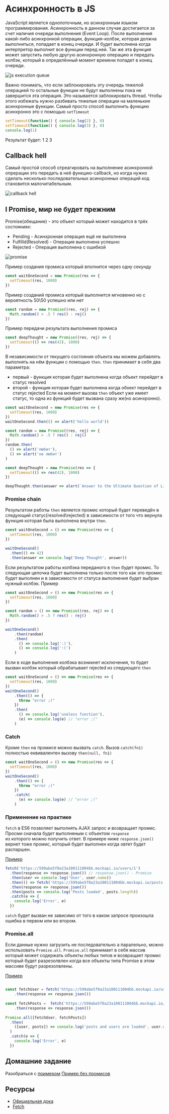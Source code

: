 # Асинхронность в JS
JavaScript является однопоточным, но асинхронным языком программирования. 
Асинхронность в данном случае достигается за счет наличия очереди выполнения (Event Loop). 
После выполнения какой-либо асинхронной операции, функция-колбэк, которая должна выполниться, попадает в конец очереди. 
И будет выполнена когда интерпретор выполнит все функции перед ней. 
Так же эта функция может запустить любую другую асинхронную операцию и передать колбэк, который в определённый момент времени попадет в конец очереди.

![js execution queue](./js-execution-queue.jpg)

Важно понимать, что если заблокировать эту очередь тяжелой операцией то остальные функции не будут выполнены пока не завершится эта операция.
Это называется заблокировать thread. Чтобы этого избежать нужно разбивать тяжелые операции на маленькие асинхронные функции.
Самый просто способ выполнить функцию асинхронно это с помощью `setTimeout`

```js
setTimeout(function() { console.log(2) }, 0)
setTimeout(function() { console.log(3) }, 0)
console.log(1)
```
Результат будет: 1 2 3

## Callback hell
Самый простой способ отреагировать на выполнение асинхронной опрерации это передать в неё функцию-callback, 
но когда нужно сделать несколько последовательных асинхронных операций код становится малочитабельным.

![callback hell](https://www.twilio.com/blog/wp-content/uploads/2017/03/Screen-Shot-2017-03-06-at-5.11.06-PM.png)


## I Promise, мир не будет прежним
Promise(обещание) - это объект который может находится в трёх состояниях:
* Pending - Асинхронная операция ещё не выполнена
* Fulfilld(Resolved) - Операция выполнена успешно
* Rejected - Операция выполнена с ошибкой

![promise](https://learn.javascript.ru/article/promise/promiseInit.png)

Пример создания промиса который вполнится через одну секунду 
```js
const waitOneSecond = new Promise(res => {
  setTimeout(res, 1000)
})

```

Пример созданий промиса который выполнится мгновенно но с вероятность 50\50 успешно или нет
```js
const random = new Promise((res, rej) => {
  Math.random() > .5 ? res() : rej()
})

```
Пример передачи результата выполнения промиса
```js
const deepThought = new Promise((res, rej) => {
  setTimeout(() => res(42), 1000)
})

```

В независимости от текущего состояния объекта мы можем добавлять выполнять на нём функции с помощью `then`.
`then` принимает в себя два параметра: 
* первый - функция которая будет выполнена когда объект перейдет в статус resolved
* второй - функция которая будет выполнена когда обхект перейдет в статус rejected
Если на момент вызова `then` объект уже имеет статус, то одна из функций будет вызвана сразу же(но асинхронно).
```js
const waitOneSecond = new Promise(res => {
  setTimeout(res, 1000)
})
waitOneSecond.then(() => alert('hello world'))

const random = new Promise((res, rej) => {
  Math.random() > .5 ? res() : rej()
})
random.then(
  () => alert('любит'),
  () => alert('не любит')
)

const deepThought = new Promise(res => {
  setTimeout(() => res(42), 1000)
})

deepThought.then(answer => alert(`Answer to the Ultimate Question of Life, The Universe, and Everything: ${answer}`))
```

### Promise chain
Результатом работы `then` является промис который будет переведён в следующий статус(resolved\rejected) в зависимости от того что вернула функция которая была выполнена внутри `then`.
```js
const waitOneSecond = () => new Promise(res => {
  setTimeout(res, 1000)
})

waitOneSecond()
  .then(() => 42)
  .then(answer => console.log('Deep Thought', answer))

```

Если результатом работы колбэка переданого в `then` будет промис. 
То следующая цепочка будет выполнена только после того как это промис будет выполнен и в зависимости от статуса выполнения будет выбран нужный колбэк.
Пример
```js
const waitOneSecond = () => new Promise(res => {
  setTimeout(res, 1000)
})

const random = () => new Promise((res, rej) => {
  Math.random() > .5 ? res() : rej()
})

waitOneSecond()
    .then(random)
    .then(
      () => console.log(':)'),
      () => console.log(':(')
    )

```

Если в ходе выполнения колбэка возникнет исключения, то будет вызван колбэк который обрабатывает rejected из следующего `then`
```js
const waitOneSecond = () => new Promise(res => {
  setTimeout(res, 1000)
})
waitOneSecond()
    .then(() => {
      throw "error ;("
    })
    .then(
      () => console.log('useless function'),
      (e) => console.log(e) // "error ;("
    )

```
### Catch 
Кроме `then` на промисе можно вызвать `catch`. Вызов `catch(fn1)` полностью еквивалентен вызову `then(null, fn1)`
```js
const waitOneSecond = () => new Promise(res => {
  setTimeout(res, 1000)
})
waitOneSecond()
    .then(() => {
      throw "error ;("
    })
    .catch(
      (e) => console.log(e) // "error ;("
    )

```
### Применение на практике

`fetch` в ES6 позволяет выполнять AJAX запрос и возвращает промис. Просми сначала будет выполненым с объектом `response`  
из которого можно получить ответ. В примере ниже `response.json()` вернет тоже промис, который будет выполнен когда овтет будет распаршен.

[Пример](https://jsfiddle.net/gpyq3u9h/)
```js
fetch('https://599abe5f0a23a100111004bb.mockapi.io/users/1') 
  .then(response => response.json()) // response.json() - Promise
  .then(user => console.log('User', user.name))
  .then(() => fetch('https://599abe5f0a23a100111004bb.mockapi.io/posts') )
  .then(response => response.json())
  .then(posts => console.log('Posts loaded', posts.length))
  .catch(e => {  	
  	console.log('Error', e)
  })
```
`catch` будет вызван не зависимо от того в каком запросе произошла ошибка в первом или во втором.
   
### Promise.all
Если данные нужно загрузить не последовательно а паралельно, можно использовать `Promise.all`. 
`Promise.all` принимает в себя массив который может содержать объекты любых типов и возвращает промис который будет 
разрезолвлен когда все объекты типа Promise в этом массиве будут разрезолвлены.

[Пример](https://jsfiddle.net/nrm02c3p/)
```js

const fetchUser = fetch('https://599abe5f0a23a100111004bb.mockapi.io/users/1') 
	.then(response => response.json())
  
const fetchPosts =  fetch('https://599abe5f0a23a100111004bb.mockapi.io/posts')
	.then(response => response.json())
  
Promise.all([fetchUser, fetchPosts])
  .then(
    ([user, posts]) => console.log('posts and users are loaded', user.name, posts.length)
  )
  .catch(e => {  	
  	console.log('Error', e)
  })

```

## Домашние задание

Разобраться с [примером](https://jsfiddle.net/nq8c1hsk/)
[Пример без промисов](https://jsfiddle.net/v0tsenuL/)

## Ресурсы

- [Официальная дока](https://learn.javascript.ru/promise)
- [Fetch](https://learn.javascript.ru/fetch)
